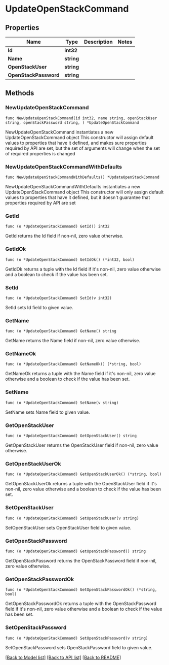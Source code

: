 # UpdateOpenStackCommand

## Properties

Name | Type | Description | Notes
------------ | ------------- | ------------- | -------------
**Id** | **int32** |  | 
**Name** | **string** |  | 
**OpenStackUser** | **string** |  | 
**OpenStackPassword** | **string** |  | 

## Methods

### NewUpdateOpenStackCommand

`func NewUpdateOpenStackCommand(id int32, name string, openStackUser string, openStackPassword string, ) *UpdateOpenStackCommand`

NewUpdateOpenStackCommand instantiates a new UpdateOpenStackCommand object
This constructor will assign default values to properties that have it defined,
and makes sure properties required by API are set, but the set of arguments
will change when the set of required properties is changed

### NewUpdateOpenStackCommandWithDefaults

`func NewUpdateOpenStackCommandWithDefaults() *UpdateOpenStackCommand`

NewUpdateOpenStackCommandWithDefaults instantiates a new UpdateOpenStackCommand object
This constructor will only assign default values to properties that have it defined,
but it doesn't guarantee that properties required by API are set

### GetId

`func (o *UpdateOpenStackCommand) GetId() int32`

GetId returns the Id field if non-nil, zero value otherwise.

### GetIdOk

`func (o *UpdateOpenStackCommand) GetIdOk() (*int32, bool)`

GetIdOk returns a tuple with the Id field if it's non-nil, zero value otherwise
and a boolean to check if the value has been set.

### SetId

`func (o *UpdateOpenStackCommand) SetId(v int32)`

SetId sets Id field to given value.


### GetName

`func (o *UpdateOpenStackCommand) GetName() string`

GetName returns the Name field if non-nil, zero value otherwise.

### GetNameOk

`func (o *UpdateOpenStackCommand) GetNameOk() (*string, bool)`

GetNameOk returns a tuple with the Name field if it's non-nil, zero value otherwise
and a boolean to check if the value has been set.

### SetName

`func (o *UpdateOpenStackCommand) SetName(v string)`

SetName sets Name field to given value.


### GetOpenStackUser

`func (o *UpdateOpenStackCommand) GetOpenStackUser() string`

GetOpenStackUser returns the OpenStackUser field if non-nil, zero value otherwise.

### GetOpenStackUserOk

`func (o *UpdateOpenStackCommand) GetOpenStackUserOk() (*string, bool)`

GetOpenStackUserOk returns a tuple with the OpenStackUser field if it's non-nil, zero value otherwise
and a boolean to check if the value has been set.

### SetOpenStackUser

`func (o *UpdateOpenStackCommand) SetOpenStackUser(v string)`

SetOpenStackUser sets OpenStackUser field to given value.


### GetOpenStackPassword

`func (o *UpdateOpenStackCommand) GetOpenStackPassword() string`

GetOpenStackPassword returns the OpenStackPassword field if non-nil, zero value otherwise.

### GetOpenStackPasswordOk

`func (o *UpdateOpenStackCommand) GetOpenStackPasswordOk() (*string, bool)`

GetOpenStackPasswordOk returns a tuple with the OpenStackPassword field if it's non-nil, zero value otherwise
and a boolean to check if the value has been set.

### SetOpenStackPassword

`func (o *UpdateOpenStackCommand) SetOpenStackPassword(v string)`

SetOpenStackPassword sets OpenStackPassword field to given value.



[[Back to Model list]](../README.md#documentation-for-models) [[Back to API list]](../README.md#documentation-for-api-endpoints) [[Back to README]](../README.md)


